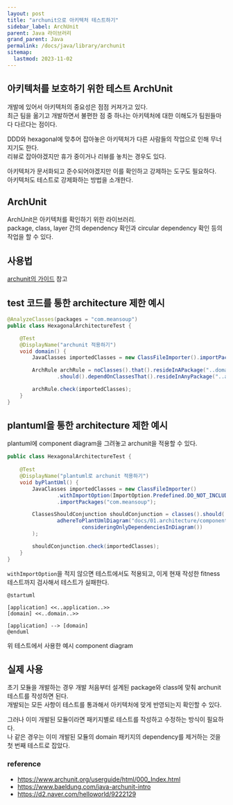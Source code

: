 ```yaml
---
layout: post
title: "archunit으로 아키텍처 테스트하기"
sidebar_label: ArchUnit
parent: Java 라이브러리
grand_parent: Java
permalink: /docs/java/library/archunit
sitemap:
  lastmod: 2023-11-02
---
```


## 아키텍처를 보호하기 위한 테스트 ArchUnit

개발에 있어서 아키텍처의 중요성은 점점 커져가고 있다.  
최근 팀을 옮기고 개발하면서 불편한 점 중 하나는 아키텍처에 대한 이해도가 팀원들마다 다르다는 점이다.  

DDD와 hexagonal에 맞추어 잡아놓은 아키텍처가 다른 사람들의 작업으로 인해 무너지기도 한다.  
리뷰로 잡아야겠지만 휴가 중이거나 리뷰를 놓치는 경우도 있다.  

아키텍처가 문서화되고 준수되어야겠지만 이를 확인하고 강제하는 도구도 필요하다.  
아키텍처도 테스트로 강제화하는 방법을 소개한다.

## ArchUnit

ArchUnit은 아키텍처를 확인하기 위한 라이브러리.  
package, class, layer 간의 dependency 확인과 circular dependency 확인 등의 작업을 할 수 있다.

## 사용법

[archunit의 가이드](https://www.archunit.org/userguide/html/000_Index.html) 참고

## test 코드를 통한 architecture 제한 예시

```java
@AnalyzeClasses(packages = "com.meansoup")
public class HexagonalArchitectureTest {

    @Test
    @DisplayName("archunit 적용하기")
    void domain() {
        JavaClasses importedClasses = new ClassFileImporter().importPackages("com.meansoup");

        ArchRule archRule = noClasses().that().resideInAPackage("..domain..")
                .should().dependOnClassesThat().resideInAnyPackage("..adapter..", "..application..");

        archRule.check(importedClasses);
    }
}
```

## plantuml을 통한 architecture 제한 예시

plantuml에 component diagram을 그려놓고 archunit을 적용할 수 있다.  

```java
public class HexagonalArchitectureTest {
    
    @Test
    @DisplayName("plantuml로 archunit 적용하기")
    void byPlantUml() {
        JavaClasses importedClasses = new ClassFileImporter()
                .withImportOption(ImportOption.Predefined.DO_NOT_INCLUDE_TESTS)
                .importPackages("com.meansoup");

        ClassesShouldConjunction shouldConjunction = classes().should(
                adhereToPlantUmlDiagram("docs/01.architecture/component/architecture.puml",
                        consideringOnlyDependenciesInDiagram())
        );

        shouldConjunction.check(importedClasses);
    }
}
```

`withImportOption`을 적지 않으면 테스트에서도 적용되고, 이게 현재 작성한 fitness 테스트까지 검사해서 테스트가 실패한다.

```plantuml
@startuml

[application] <<..application..>>
[domain] <<..domain..>>

[application] --> [domain]
@enduml
```

위 테스트에서 사용한 예시 component diagram


## 실제 사용

초기 모듈을 개발하는 경우 개발 처음부터 설계된 package와 class에 맞춰 archunit 테스트를 작성하면 된다.  
개발되는 모든 사항이 테스트를 통과해서 아키텍처에 맞게 반영되는지 확인할 수 있다.  

그러나 이미 개발된 모듈이라면 패키지별로 테스트를 작성하고 수정하는 방식이 필요하다.  
나 같은 경우는 이미 개발된 모듈의 domain 패키지의 dependency를 제거하는 것을 첫 번째 테스트로 잡았다.  

### reference

- https://www.archunit.org/userguide/html/000_Index.html
- https://www.baeldung.com/java-archunit-intro
- https://d2.naver.com/helloworld/9222129
